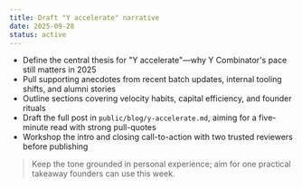 ```yaml
---
title: Draft "Y accelerate" narrative
date: 2025-09-28
status: active
---
```


- Define the central thesis for "Y accelerate"—why Y Combinator's pace still matters in 2025
- Pull supporting anecdotes from recent batch updates, internal tooling shifts, and alumni stories
- Outline sections covering velocity habits, capital efficiency, and founder rituals
- Draft the full post in `public/blog/y-accelerate.md`, aiming for a five-minute read with strong pull-quotes
- Workshop the intro and closing call-to-action with two trusted reviewers before publishing

> Keep the tone grounded in personal experience; aim for one practical takeaway founders can use this week.

